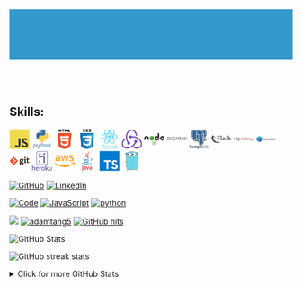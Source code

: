 <div align="left">
  <img src="./animated-text.gif" alt="Hi there! I'm Adam Tang." title="Hi there! I'm Adam Tang."/>
</div>
<br />
<br />

<p align="left" style="display: flex; flex-direction: column; justify-content: center; align-items: center;">
  <h2>Skills: </h2>
  <p>
    <img src="https://raw.githubusercontent.com/devicons/devicon/v2.15.1/icons/javascript/javascript-original.svg" width="36" height="36" alt="Javascript" />
    <img src="https://raw.githubusercontent.com/devicons/devicon/v2.15.1/icons/python/python-original-wordmark.svg" width="36" height="36" alt="Python" />
    <img src="https://raw.githubusercontent.com/devicons/devicon/v2.15.1/icons/html5/html5-original-wordmark.svg" width="36" height="36" alt="HTML5" />
    <img src="https://raw.githubusercontent.com/devicons/devicon/v2.15.1/icons/css3/css3-original-wordmark.svg" width="36" height="36" alt="CSS3" />
    <img src="https://raw.githubusercontent.com/devicons/devicon/v2.15.1/icons/react/react-original-wordmark.svg" width="36" height="36" alt="React" />
    <img src="https://raw.githubusercontent.com/devicons/devicon/v2.15.1/icons/redux/redux-original.svg" width="36" height="36" alt="Redux" />
    <img src="https://raw.githubusercontent.com/devicons/devicon/v2.15.1/icons/nodejs/nodejs-original-wordmark.svg" width="36" height="36" alt="NodeJS" />
    <img src="https://raw.githubusercontent.com/devicons/devicon/v2.15.1/icons/express/express-original-wordmark.svg" width="36" height="36" alt="Express" />
    <img src="https://raw.githubusercontent.com/devicons/devicon/v2.15.1/icons/postgresql/postgresql-original-wordmark.svg" width="36" height="36" alt="PostgreSQL" />
    <img src="https://raw.githubusercontent.com/devicons/devicon/v2.15.1/icons/flask/flask-original-wordmark.svg" width="36" height="36" alt="Flask" />
    <img src="https://raw.githubusercontent.com/devicons/devicon/v2.15.1/icons/sqlalchemy/sqlalchemy-original-wordmark.svg" width="36" height="36" alt="SQLAlchemy" />
    <img src="https://raw.githubusercontent.com/devicons/devicon/v2.15.1/icons/sequelize/sequelize-original-wordmark.svg" width="36" height="36" alt="Sequelize" />
    <img src="https://raw.githubusercontent.com/devicons/devicon/v2.15.1/icons/git/git-original-wordmark.svg" width="36" height="36" alt="Git" />
    <img src="https://raw.githubusercontent.com/devicons/devicon/v2.15.1/icons/heroku/heroku-original-wordmark.svg" width="36" height="36" alt="Heroku" />
    <img src="https://raw.githubusercontent.com/devicons/devicon/v2.15.1/icons/amazonwebservices/amazonwebservices-plain-wordmark.svg" width="36" height="36" alt="AWS" />
    <img src="https://raw.githubusercontent.com/devicons/devicon/v2.15.1/icons/java/java-original-wordmark.svg" width="36" height="36" alt="Java" />
    <img src="https://raw.githubusercontent.com/devicons/devicon/v2.15.1/icons/typescript/typescript-original.svg" width="36" height="36" alt="TypeScript" />
    <img src="https://raw.githubusercontent.com/devicons/devicon/v2.15.1/icons/go/go-original.svg" width="36" height="36" alt="Go" />
  </p>
</p>

<p align="left">
  <a href="https://github.com/adamtang5" target="_blank"><img alt="GitHub" src="https://img.shields.io/badge/-@adamtang5-181717?style=flat-square&logo=GitHub&logoColor=white"></a>
  <a href="https://www.linkedin.com/in/adamtangx" target="_blank"><img alt="LinkedIn" src="https://img.shields.io/badge/-LinkedIn-0077B5?style=flat-square&logo=Linkedin&logoColor=white"></a>
</p>

<p align="left">
  <a href="https://github.com/adamtang5?tab=repositories" target="_blank"><img alt="Code" src="https://img.shields.io/badge/-code-000000?style=flat-square&logo=Plex&logoColor=white"></a>
  <a href="https://github.com/adamtang5?tab=repositories&language=javascript" target="_blank"><img alt="JavaScript" src="https://img.shields.io/badge/-JavaScript-000000?style=flat-square&logo=JavaScript&logoColor=F5DA60"></a>
  <a href="https://github.com/adamtang5?tab=repositories&language=python" target="_blank"><img alt="python" src="https://img.shields.io/badge/-python-3776AB?style=flat-square&logo=Python&logoColor=white"></a>
  <!-- <a href="https://github.com/adamtang5?tab=repositories&language=java" target="_blank"><img alt="Java" src="https://img.shields.io/badge/Java-ED8B00?style=flat-square&logo=openjdk&logoColor=white"></a> -->
</p>

<p align="left">
  <a href="https://github.com/adamtang5?tab=followers" target="_blank"><img src="https://img.shields.io/github/followers/adamtang5?logo=github&style=flat-square&color=0891b2&labelColor=1c1917" /></a>
  <!-- <a href="https://gpvc.arturio.dev/adamtang5" target="_blank"><img alt="Profile views" src="https://gpvc.arturio.dev/adamtang5?label=Profile%20views&style=flat-square&color=red"></a> -->
  <a href="https://github.com/adamtang5" target="_blank"><img alt="adamtang5" src="https://badges.pufler.dev/visits/adamtang5/adamtang5?logo=GitHub&label=visits&color=success&logoColor=white&style=flat-square"/></a>
  <a href="https://github.com/adamtang5/adamtang5" target="_blank"><img alt="GitHub hits" src="https://img.shields.io/github/last-commit/adamtang5/adamtang5?label=profile%20updated&style=flat-square"></a>
</p>

<p align="left">
  <img alt = "GitHub Stats" src="https://github-readme-stats.vercel.app/api?username=adamtang5&show_icons=true&hide=issues&icon_color=000000&hide_border=true&title_color=5391FE&text_color=555">
  <br />
</p>

<div align="left">

![GitHub streak stats](https://github-readme-streak-stats.herokuapp.com/?user=adamtang5)
</div>

<details>
<summary>Click for more GitHub Stats</summary>
<div align="left">
<img alt = "Top Language" src="https://github-readme-stats.vercel.app/api/top-langs/?username=adamtang5&hide=html,&hide_border=true&title_color=5391FE&text_color=555">
</div>

<div align="left">

[![trophy](https://github-profile-trophy.vercel.app/?username=adamtang5)](https://github.com/ryo-ma/github-profile-trophy)
</div>


<!-- <div align="left">

![GitHub metrics](https://metrics.lecoq.io/adamtang5)
</div> -->

<!-- <div align="left">

![GitHub Activity Graph](https://activity-graph.herokuapp.com/graph?username=adamtang5)
</div> -->


</details>
